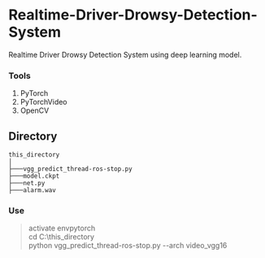 # Realtime-Driver-Drowsy-Detection-System
Realtime Driver Drowsy Detection System using deep learning model.
### Tools
1. PyTorch
2. PyTorchVideo
3. OpenCV
## Directory
```
this_directory    
│  
├───vgg_predict_thread-ros-stop.py   
├───model.ckpt  
├───net.py  
├───alarm.wav  
```
### Use
> activate envpytorch  
> cd C:\this_directory  
> python vgg_predict_thread-ros-stop.py --arch video_vgg16  
